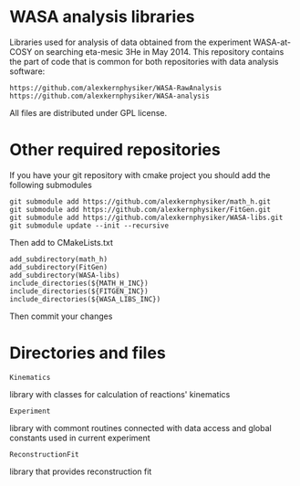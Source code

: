 WASA analysis libraries
=======================
Libraries used for analysis of data obtained from the experiment WASA-at-COSY on searching eta-mesic 3He in May 2014.
This repository contains the part of code that is common for both repositories with data analysis software:

    https://github.com/alexkernphysiker/WASA-RawAnalysis
    https://github.com/alexkernphysiker/WASA-analysis


All files are distributed under GPL license.


Other required repositories
===========================

If you have your git repository with cmake project you should add the following submodules

    git submodule add https://github.com/alexkernphysiker/math_h.git
    git submodule add https://github.com/alexkernphysiker/FitGen.git
    git submodule add https://github.com/alexkernphysiker/WASA-libs.git
    git submodule update --init --recursive

Then add to CMakeLists.txt

    add_subdirectory(math_h)
    add_subdirectory(FitGen)
    add_subdirectory(WASA-libs)
    include_directories(${MATH_H_INC})
    include_directories(${FITGEN_INC})
    include_directories(${WASA_LIBS_INC})

Then commit your changes


Directories and files
=====================
	Kinematics
library with classes for calculation of reactions' kinematics

	Experiment
library with commont routines connected with data access and global constants used in current experiment

	ReconstructionFit
library that provides reconstruction fit


